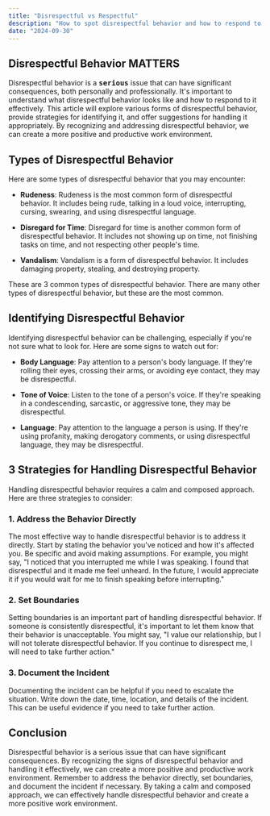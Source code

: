 ```yaml
---
title: "Disrespectful vs Respectful"
description: "How to spot disrespectful behavior and how to respond to it."
date: "2024-09-30"
---
```


## Disrespectful Behavior MATTERS

Disrespectful behavior is a <kbd>**serious**</kbd> issue that can have significant consequences, both personally and professionally. It's important to understand what disrespectful behavior looks like and how to respond to it effectively. This article will explore various forms of disrespectful behavior, provide strategies for identifying it, and offer suggestions for handling it appropriately. By recognizing and addressing disrespectful behavior, we can create a more positive and productive work environment.

## Types of Disrespectful Behavior

Here are some types of disrespectful behavior that you may encounter:

- **Rudeness**: Rudeness is the most common form of disrespectful behavior. It includes being rude, talking in a loud voice, interrupting, cursing, swearing, and using disrespectful language.

- **Disregard for Time**: Disregard for time is another common form of disrespectful behavior. It includes not showing up on time, not finishing tasks on time, and not respecting other people's time.

- **Vandalism**: Vandalism is a form of disrespectful behavior. It includes damaging property, stealing, and destroying property.

These are 3 common types of disrespectful behavior. There are many other types of disrespectful behavior, but these are the most common.

## Identifying Disrespectful Behavior

Identifying disrespectful behavior can be challenging, especially if you're not sure what to look for. Here are some signs to watch out for:

- **Body Language**: Pay attention to a person's body language. If they're rolling their eyes, crossing their arms, or avoiding eye contact, they may be disrespectful.

- **Tone of Voice**: Listen to the tone of a person's voice. If they're speaking in a condescending, sarcastic, or aggressive tone, they may be disrespectful.

- **Language**: Pay attention to the language a person is using. If they're using profanity, making derogatory comments, or using disrespectful language, they may be disrespectful.

## 3 Strategies for Handling Disrespectful Behavior

Handling disrespectful behavior requires a calm and composed approach. Here are three strategies to consider:

### 1. Address the Behavior Directly

The most effective way to handle disrespectful behavior is to address it directly. Start by stating the behavior you've noticed and how it's affected you. Be specific and avoid making assumptions. For example, you might say, "I noticed that you interrupted me while I was speaking. I found that disrespectful and it made me feel unheard. In the future, I would appreciate it if you would wait for me to finish speaking before interrupting."

### 2. Set Boundaries

Setting boundaries is an important part of handling disrespectful behavior. If someone is consistently disrespectful, it's important to let them know that their behavior is unacceptable. You might say, "I value our relationship, but I will not tolerate disrespectful behavior. If you continue to disrespect me, I will need to take further action."

### 3. Document the Incident

Documenting the incident can be helpful if you need to escalate the situation. Write down the date, time, location, and details of the incident. This can be useful evidence if you need to take further action.

## Conclusion

Disrespectful behavior is a serious issue that can have significant consequences. By recognizing the signs of disrespectful behavior and handling it effectively, we can create a more positive and productive work environment. Remember to address the behavior directly, set boundaries, and document the incident if necessary. By taking a calm and composed approach, we can effectively handle disrespectful behavior and create a more positive work environment.